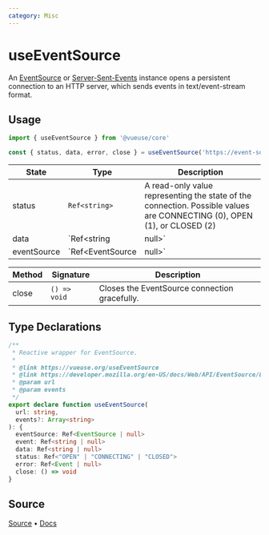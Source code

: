 ```yaml
---
category: Misc
---
```


# useEventSource

An [EventSource](https://developer.mozilla.org/en-US/docs/Web/API/EventSource) or [Server-Sent-Events](https://developer.mozilla.org/en-US/docs/Web/API/Server-sent_events) instance opens a persistent connection to an HTTP server, which sends events in text/event-stream format.

## Usage

```js
import { useEventSource } from '@vueuse/core'

const { status, data, error, close } = useEventSource('https://event-source-url')
```

| State | Type          | Description                                                                                             |
| ----- | ------------- | ------------------------------------------------------------------------------------------------------- |
| status | `Ref<string>` | A read-only value representing the state of the connection. Possible values are CONNECTING (0), OPEN (1), or CLOSED (2)|
| data   | `Ref<string | null>` | Reference to the latest data received via the EventSource, can be watched to respond to incoming messages |
| eventSource | `Ref<EventSource | null>` | Reference to the current EventSource instance |

| Method | Signature                                  | Description                            |
| ------ | ------------------------------------------ | ---------------------------------------|
| close  | `() => void` | Closes the EventSource connection gracefully.  |


<!--FOOTER_STARTS-->
## Type Declarations

```typescript
/**
 * Reactive wrapper for EventSource.
 *
 * @link https://vueuse.org/useEventSource
 * @link https://developer.mozilla.org/en-US/docs/Web/API/EventSource/EventSource|EventSource
 * @param url
 * @param events
 */
export declare function useEventSource(
  url: string,
  events?: Array<string>
): {
  eventSource: Ref<EventSource | null>
  event: Ref<string | null>
  data: Ref<string | null>
  status: Ref<"OPEN" | "CONNECTING" | "CLOSED">
  error: Ref<Event | null>
  close: () => void
}
```

## Source

[Source](https://github.com/vueuse/vueuse/blob/main/packages/core/useEventSource/index.ts) • [Docs](https://github.com/vueuse/vueuse/blob/main/packages/core/useEventSource/index.md)


<!--FOOTER_ENDS-->
